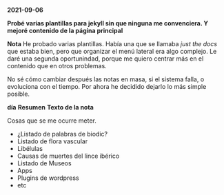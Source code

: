 **2021-09-06**

**Probé varias plantillas para jekyll sin que ninguna me convenciera. Y mejoré contenido de la página principal**

**Nota**
He probado varias plantillas. Había una que se llamaba _just the docs_ que estaba bien, pero que organizar el menú lateral era algo complejo. Le daré una segunda oportunindad, porque me quiero centrar más en el contenido que en otros problemas.

No sé cómo cambiar después las notas en masa, si el sistema falla, o evoluciona con el tiempo. Por ahora he decidido dejarlo lo más simple posible.

**día**
**Resumen**
**Texto de la nota**

Cosas que se me ocurre meter.
- ¿Listado de palabras de biodic?
- Listado de flora vascular
- Libélulas
- Causas de muertes del lince ibérico
- Listado de Museos
- Apps
- Plugins de wordpress
- etc
